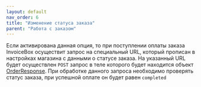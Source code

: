 ```yaml
---
layout: default
nav_order: 6
title: "Изменение статуса заказа"
parent: "Работа с заказом"
---
```


Если активирована данная опция, то при поступлении оплаты заказа InvoiceBox осуществит запрос на специальный URL, который прописан в настройках магазина с данными о статусе заказа.
На указанный URL будет осуществлен `POST` запрос в теле которого будет находится объект [OrderResponse](/docs/order-create/#orderresponse). При обработке данного запроса необходимо проверять статус заказа, при успешной оплате он будет равен `completed`
